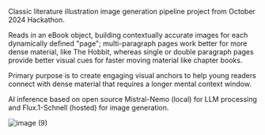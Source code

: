 Classic literature illustration image generation pipeline project from October 2024 Hackathon.

Reads in an eBook object, building contextually accurate images for each dynamically defined "page"; multi-paragraph pages work better for more dense material, like The Hobbit, whereas single or double paragraph pages provide better visual cues for faster moving material like chapter books.

Primary purpose is to create engaging visual anchors to help young readers connect with dense material that requires a longer mental context window.

AI inference based on open source Mistral-Nemo (local) for LLM processing and Flux.1-Schnell (hosted) for image generation.

![image (9)](https://github.com/user-attachments/assets/48189443-84c4-4b70-bc8e-0b2f12e69863)
